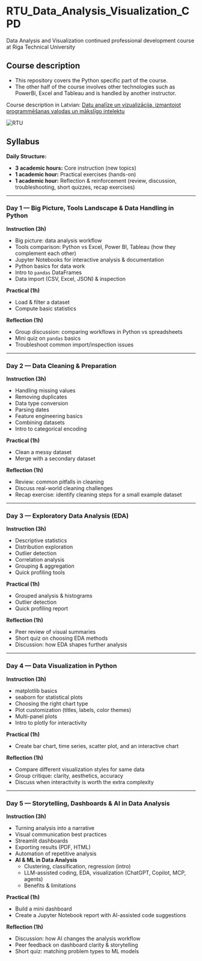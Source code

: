 # RTU_Data_Analysis_Visualization_CPD
Data Analysis and Visualization continued professional development course at Riga Technical University

## Course description

* This repository covers the Python specific part of the course. 
* The other half of the course involves other technologies such as PowerBi, Excel and Tableau and is handled by another instructor.

Course description in Latvian: [Datu analīze un vizualizācija, izmantojot programmēšanas valodas un mākslīgo intelektu](https://www.rtu.lv/lv/studijas/talakizglitiba/macibas-ar-projektu-lidzfinansejumu/individualo-macibu-kontu-pieejas-attistiba/datu-analize-un-vizualizacija-izmantojot-programmesanas-valodas-un-maksligo-intelektu)

![RTU](https://www.rtu.lv/images/logo_lv.svg?v=1.1)

## Syllabus

**Daily Structure:**  
- **3 academic hours:** Core instruction (new topics)  
- **1 academic hour:** Practical exercises (hands-on)  
- **1 academic hour:** Reflection & reinforcement (review, discussion, troubleshooting, short quizzes, recap exercises)  

---

### **Day 1 — Big Picture, Tools Landscape & Data Handling in Python**
**Instruction (3h)**  
- Big picture: data analysis workflow  
- Tools comparison: Python vs Excel, Power BI, Tableau (how they complement each other)  
- Jupyter Notebooks for interactive analysis & documentation  
- Python basics for data work  
- Intro to `pandas` DataFrames  
- Data import (CSV, Excel, JSON) & inspection  

**Practical (1h)**  
- Load & filter a dataset  
- Compute basic statistics  

**Reflection (1h)**  
- Group discussion: comparing workflows in Python vs spreadsheets  
- Mini quiz on `pandas` basics  
- Troubleshoot common import/inspection issues  

---

### **Day 2 — Data Cleaning & Preparation**
**Instruction (3h)**  
- Handling missing values  
- Removing duplicates  
- Data type conversion  
- Parsing dates  
- Feature engineering basics  
- Combining datasets  
- Intro to categorical encoding  

**Practical (1h)**  
- Clean a messy dataset  
- Merge with a secondary dataset  

**Reflection (1h)**  
- Review: common pitfalls in cleaning  
- Discuss real-world cleaning challenges  
- Recap exercise: identify cleaning steps for a small example dataset  

---

### **Day 3 — Exploratory Data Analysis (EDA)**
**Instruction (3h)**  
- Descriptive statistics  
- Distribution exploration  
- Outlier detection  
- Correlation analysis  
- Grouping & aggregation  
- Quick profiling tools  

**Practical (1h)**  
- Grouped analysis & histograms  
- Outlier detection  
- Quick profiling report  

**Reflection (1h)**  
- Peer review of visual summaries  
- Short quiz on choosing EDA methods  
- Discussion: how EDA shapes further analysis  

---

### **Day 4 — Data Visualization in Python**
**Instruction (3h)**  
- matplotlib basics  
- seaborn for statistical plots  
- Choosing the right chart type  
- Plot customization (titles, labels, color themes)  
- Multi-panel plots  
- Intro to plotly for interactivity  

**Practical (1h)**  
- Create bar chart, time series, scatter plot, and an interactive chart  

**Reflection (1h)**  
- Compare different visualization styles for same data  
- Group critique: clarity, aesthetics, accuracy  
- Discuss when interactivity is worth the extra complexity  

---

### **Day 5 — Storytelling, Dashboards & AI in Data Analysis**
**Instruction (3h)**  
- Turning analysis into a narrative  
- Visual communication best practices  
- Streamlit dashboards  
- Exporting results (PDF, HTML)  
- Automation of repetitive analysis  
- **AI & ML in Data Analysis**
  - Clustering, classification, regression (intro)
  - LLM-assisted coding, EDA, visualization (ChatGPT, Copilot, MCP, agents)  
  - Benefits & limitations  

**Practical (1h)**  
- Build a mini dashboard  
- Create a Jupyter Notebook report with AI-assisted code suggestions  

**Reflection (1h)**  
- Discussion: how AI changes the analysis workflow  
- Peer feedback on dashboard clarity & storytelling  
- Short quiz: matching problem types to ML models  

